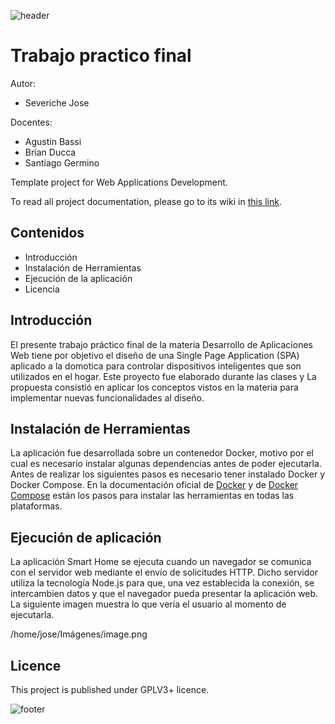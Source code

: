 ![header](doc/header.png)

# Trabajo practico final

Autor:

* Severiche Jose

Docentes:

* Agustin Bassi
* Brian Ducca
* Santiago Germino

Template project for Web Applications Development.

To read all project documentation, please go to its wiki in [this link](https://github.com/ce-iot/daw-project-template/wiki).

## Contenidos

* Introducción
* Instalación de Herramientas
* Ejecución de la aplicación
* Licencia

## Introducción 

El presente trabajo práctico final de la materia Desarrollo de Aplicaciones Web tiene por objetivo el diseño de una Single Page Application (SPA) aplicado a la domotica para controlar dispositivos inteligentes que son utilizados en el hogar. Este proyecto fue elaborado durante las clases y La propuesta consistió en aplicar los conceptos vistos en la materia para implementar nuevas funcionalidades al diseño.

## Instalación de Herramientas

La aplicación fue desarrollada sobre un contenedor Docker, motivo por el cual es necesario instalar algunas dependencias antes de poder ejecutarla. Antes de realizar los siguientes pasos es necesario tener instalado Docker y Docker Compose. En la documentación oficial de [Docker](https://docs.docker.com/engine/install/ubuntu/) y de [Docker Compose](https://docs.docker.com/compose/install/) están los pasos para instalar las herramientas en todas las plataformas.

## Ejecución de aplicación

La aplicación Smart Home se ejecuta cuando un navegador se comunica con el servidor web mediante el envío de solicitudes HTTP. Dicho servidor utiliza la tecnología Node.js para que, una vez establecida la conexión, se intercambien datos y que el navegador pueda presentar la aplicación web. La siguiente imagen muestra lo que vería el usuario al momento de ejecutarla.


/home/jose/Imágenes/image.png



## Licence

This project is published under GPLV3+ licence.

![footer](doc/footer.png)

